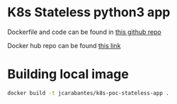 # K8s Stateless python3 app
Dockerfile and code can be found in [this github repo](https://github.com/jcarabantes/k8s-poc-stateless-app.git)

Docker hub repo can be found [this link](https://hub.docker.com/r/jcarabantes/k8s-poc-stateless-app) 

# Building local image
```bash
docker build -t jcarabantes/k8s-poc-stateless-app .
```
